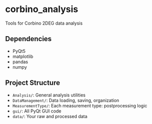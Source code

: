 # corbino_analysis
Tools for Corbino 2DEG data analysis

## Dependencies
- PyQt5
- matplotlib
- pandas
- numpy

## Project Structure
- `Analysis/`: General analysis utilities
- `DataManagement/`: Data loading, saving, organization
- `MeasurementType/`: Each measurement type: postprocessing logic
- `gui/`: All PyQt GUI code
- `data/`: Your raw and processed data
